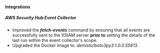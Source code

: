 
#### Integrations

##### AWS Security Hub Event Collector

- Improved the ***fetch-events*** command by ensuring that all events are successfully sent to the XSIAM server **prior to** setting the details of the last run within the event collector's scope.
- Upgraded the Docker image to: *demisto/boto3py3:1.0.0.55613*.
